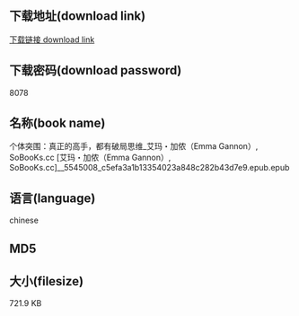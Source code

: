## 下载地址(download link)
[下载链接 download link](https://tutu365.netlify.app/?s=%E4%B8%AA%E4%BD%93%E7%AA%81%E5%9B%B4%EF%BC%9A%E7%9C%9F%E6%AD%A3%E7%9A%84%E9%AB%98%E6%89%8B%EF%BC%8C%E9%83%BD%E6%9C%89%E7%A0%B4%E5%B1%80%E6%80%9D%E7%BB%B4_%E8%89%BE%E7%8E%9B%E3%83%BB%E5%8A%A0%E4%BE%AC%EF%BC%88Emma+Gannon%EF%BC%89%2C+SoBooKs.cc+%5B%E8%89%BE%E7%8E%9B%E3%83%BB%E5%8A%A0%E4%BE%AC%EF%BC%88Emma+Gannon%EF%BC%89%2C+SoBooKs.cc%5D__5545008_c5efa3a1b13354023a848c282b43d7e9.epub)

## 下载密码(download password)
8078

## 名称(book name)
个体突围：真正的高手，都有破局思维_艾玛・加侬（Emma Gannon）, SoBooKs.cc [艾玛・加侬（Emma Gannon）, SoBooKs.cc]__5545008_c5efa3a1b13354023a848c282b43d7e9.epub.epub

## 语言(language)
chinese

## MD5


## 大小(filesize)
721.9 KB
